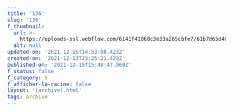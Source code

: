 ```yaml
---
title: '136'
slug: '136'
f_thumbnail:
  url: >-
    https://uploads-ssl.webflow.com/6141f41868c3e33a265cbfe7/61b7d65d48334c11f02f65f2_136.jpg
  alt: null
updated-on: '2021-12-15T14:53:00.423Z'
created-on: '2021-12-13T23:25:21.429Z'
published-on: '2021-12-15T15:48:47.960Z'
f_status: false
f_category: S
f_afficher-la-racine: false
layout: '[archive].html'
tags: archive
---
```



